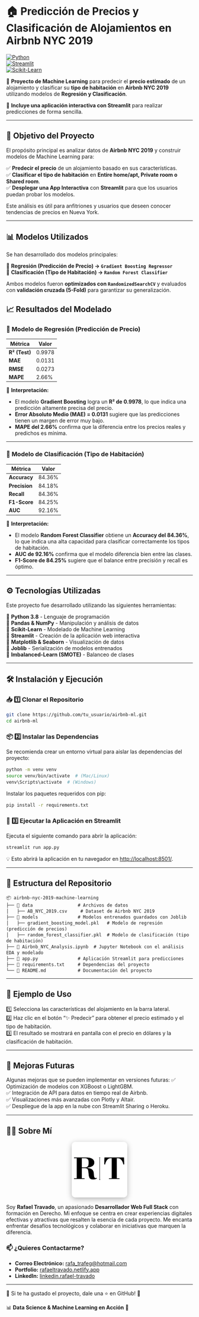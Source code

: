 # 🏠 Predicción de Precios y Clasificación de Alojamientos en Airbnb NYC 2019

[![Python](https://img.shields.io/badge/Python-3.8-blue.svg)](https://www.python.org/)  
[![Streamlit](https://img.shields.io/badge/Streamlit-App-red.svg)](https://streamlit.io/)  
[![Scikit-Learn](https://img.shields.io/badge/Scikit--Learn-ML-orange)](https://scikit-learn.org/stable/)  

📌 **Proyecto de Machine Learning** para predecir el **precio estimado** de un alojamiento y clasificar su **tipo de habitación** en **Airbnb NYC 2019** utilizando modelos de **Regresión y Clasificación**.  

🚀 **Incluye una aplicación interactiva con Streamlit** para realizar predicciones de forma sencilla.  

---

## 🎯 **Objetivo del Proyecto**
El propósito principal es analizar datos de **Airbnb NYC 2019** y construir modelos de Machine Learning para:  

✅ **Predecir el precio** de un alojamiento basado en sus características.  
✅ **Clasificar el tipo de habitación** en **Entire home/apt, Private room o Shared room**.  
✅ **Desplegar una App Interactiva** con **Streamlit** para que los usuarios puedan probar los modelos.  

Este análisis es útil para anfitriones y usuarios que deseen conocer tendencias de precios en Nueva York.  

---

## 📊 **Modelos Utilizados**
Se han desarrollado dos modelos principales:  

🔹 **Regresión (Predicción de Precio) → `Gradient Boosting Regressor`**  
🔹 **Clasificación (Tipo de Habitación) → `Random Forest Classifier`**  

Ambos modelos fueron **optimizados con `RandomizedSearchCV`** y evaluados con **validación cruzada (5-Fold)** para garantizar su generalización.  

## 📈 **Resultados del Modelado**  

### 🔵 **Modelo de Regresión (Predicción de Precio)**
| **Métrica** | **Valor** |
|------------|----------|
| **R² (Test)**  | 0.9978   |
| **MAE**        | 0.0131   |
| **RMSE**       | 0.0273   |
| **MAPE**       | 2.66%    |

📌 **Interpretación:**  
- El modelo **Gradient Boosting** logra un **R² de 0.9978**, lo que indica una predicción altamente precisa del precio.  
- **Error Absoluto Medio (MAE) = 0.0131** sugiere que las predicciones tienen un margen de error muy bajo.  
- **MAPE del 2.66%** confirma que la diferencia entre los precios reales y predichos es mínima.  

---

### 🔴 **Modelo de Clasificación (Tipo de Habitación)**
| **Métrica**  | **Valor**  |
|-------------|-----------|
| **Accuracy**  | 84.36%   |
| **Precision** | 84.18%   |
| **Recall**    | 84.36%   |
| **F1-Score**  | 84.25%   |
| **AUC**       | 92.16%   |

📌 **Interpretación:**  
- El modelo **Random Forest Classifier** obtiene un **Accuracy del 84.36%**, lo que indica una alta capacidad para clasificar correctamente los tipos de habitación.  
- **AUC de 92.16%** confirma que el modelo diferencia bien entre las clases.  
- **F1-Score de 84.25%** sugiere que el balance entre precisión y recall es óptimo.  

---

## ⚙️ **Tecnologías Utilizadas**
Este proyecto fue desarrollado utilizando las siguientes herramientas:  

🔹 **Python 3.8** - Lenguaje de programación  
🔹 **Pandas & NumPy** - Manipulación y análisis de datos  
🔹 **Scikit-Learn** - Modelado de Machine Learning  
🔹 **Streamlit** - Creación de la aplicación web interactiva  
🔹 **Matplotlib & Seaborn** - Visualización de datos  
🔹 **Joblib** - Serialización de modelos entrenados  
🔹 **Imbalanced-Learn (SMOTE)** - Balanceo de clases  

---

## 🛠 **Instalación y Ejecución**
### 📥 **1️⃣ Clonar el Repositorio**
```bash
git clone https://github.com/tu_usuario/airbnb-ml.git
cd airbnb-ml
```

### 📦 **2️⃣ Instalar las Dependencias**
Se recomienda crear un entorno virtual para aislar las dependencias del proyecto:
```bash
python -m venv venv
source venv/bin/activate  # (Mac/Linux)
venv\Scripts\activate  # (Windows)
```
Instalar los paquetes requeridos con pip:
```bash
pip install -r requirements.txt
```

### 🎯 **3️⃣ Ejecutar la Aplicación en Streamlit**
Ejecuta el siguiente comando para abrir la aplicación:  
```bash
streamlit run app.py
```
💡 Esto abrirá la aplicación en tu navegador en [http://localhost:8501/](http://localhost:8501/).  

---

## 📂 **Estructura del Repositorio**
```
📦 airbnb-nyc-2019-machine-learning  
├── 📂 data                 # Archivos de datos  
│   ├── AB_NYC_2019.csv     # Dataset de Airbnb NYC 2019  
├── 📂 models               # Modelos entrenados guardados con Joblib  
│   ├── gradient_boosting_model.pkl   # Modelo de regresión (predicción de precios)  
│   ├── random_forest_classifier.pkl  # Modelo de clasificación (tipo de habitación)  
├── 📜 Airbnb_NYC_Analysis.ipynb  # Jupyter Notebook con el análisis EDA y modelado  
├── 📜 app.py               # Aplicación Streamlit para predicciones  
├── 📜 requirements.txt     # Dependencias del proyecto  
└── 📜 README.md            # Documentación del proyecto  
```

---

## 🚀 **Ejemplo de Uso**

1️⃣ Selecciona las características del alojamiento en la barra lateral.  
2️⃣ Haz clic en el botón “✨ Predecir” para obtener el precio estimado y el tipo de habitación.  
3️⃣ El resultado se mostrará en pantalla con el precio en dólares y la clasificación de habitación.  

---

## 🔮 **Mejoras Futuras**

Algunas mejoras que se pueden implementar en versiones futuras:
✅ Optimización de modelos con XGBoost o LightGBM.  
✅ Integración de API para datos en tiempo real de Airbnb.  
✅ Visualizaciones más avanzadas con Plotly y Altair.  
✅ Despliegue de la app en la nube con Streamlit Sharing o Heroku.  

---

## 👨‍💻 Sobre Mí

<div align="center">
  <img src="https://github.com/Rafael-TF/Portafolio/raw/main/public/RT.png" alt="Logo Rafael Travado" width="150" style="border-radius: 10px; box-shadow: 0 4px 15px rgba(0,0,0,0.3);"/>
</div>

Soy **Rafael Travado**, un apasionado **Desarrollador Web Full Stack** con formación en Derecho. Mi enfoque se centra en crear experiencias digitales efectivas y atractivas que resalten la esencia de cada proyecto. Me encanta enfrentar desafíos tecnológicos y colaborar en iniciativas que marquen la diferencia.

### 📫 ¿Quieres Contactarme?

- **Correo Electrónico:** [rafa_trafeg@hotmail.com](mailto:rafa_trafeg@hotmail.com)
- **Portfolio:** [rafaeltravado.netlify.app](https://rafaeltravado.netlify.app/)
- **LinkedIn:** [linkedin.rafael-travado](https://www.linkedin.com/in/rafael-travado-4a1b6437/)

---

📢 Si te ha gustado el proyecto, dale una ⭐ en GitHub! 🚀  

📊 **Data Science & Machine Learning en Acción** 🚀

